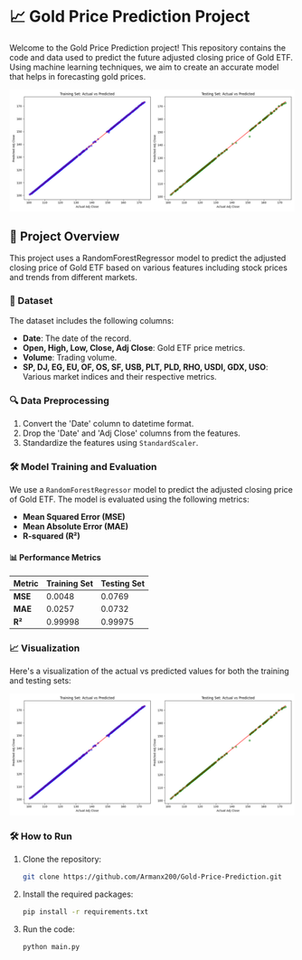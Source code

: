 # 📈 Gold Price Prediction Project

Welcome to the Gold Price Prediction project! This repository contains the code and data used to predict the future adjusted closing price of Gold ETF. Using machine learning techniques, we aim to create an accurate model that helps in forecasting gold prices. 

![Gold Price Prediction Plot](https://github.com/Armanx200/Gold-Price-Prediction/blob/main/Figure.png)

## 🚀 Project Overview

This project uses a RandomForestRegressor model to predict the adjusted closing price of Gold ETF based on various features including stock prices and trends from different markets.

### 📝 Dataset

The dataset includes the following columns:
- **Date**: The date of the record.
- **Open, High, Low, Close, Adj Close**: Gold ETF price metrics.
- **Volume**: Trading volume.
- **SP, DJ, EG, EU, OF, OS, SF, USB, PLT, PLD, RHO, USDI, GDX, USO**: Various market indices and their respective metrics.

### 🔍 Data Preprocessing

1. Convert the 'Date' column to datetime format.
2. Drop the 'Date' and 'Adj Close' columns from the features.
3. Standardize the features using `StandardScaler`.

### 🛠️ Model Training and Evaluation

We use a `RandomForestRegressor` model to predict the adjusted closing price of Gold ETF. The model is evaluated using the following metrics:

- **Mean Squared Error (MSE)**
- **Mean Absolute Error (MAE)**
- **R-squared (R²)**

#### 📊 Performance Metrics

| Metric       | Training Set | Testing Set |
|--------------|--------------|-------------|
| **MSE**      | 0.0048       | 0.0769      |
| **MAE**      | 0.0257       | 0.0732      |
| **R²**       | 0.99998      | 0.99975     |

### 📈 Visualization

Here's a visualization of the actual vs predicted values for both the training and testing sets:

![Plot](https://github.com/Armanx200/Gold-Price-Prediction/blob/main/Figure.png)

### 🛠️ How to Run

1. Clone the repository:
   ```bash
   git clone https://github.com/Armanx200/Gold-Price-Prediction.git
   ```
2. Install the required packages:
   ```bash
   pip install -r requirements.txt
   ```
3. Run the code:
   ```bash
   python main.py
   ```

 
